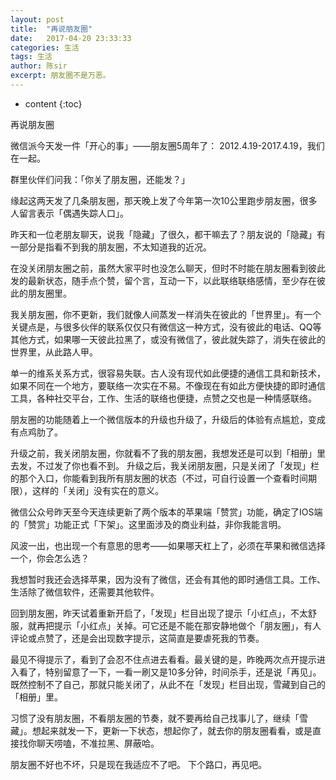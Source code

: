 ```yaml
---
layout: post
title:  "再说朋友圈"
date:   2017-04-20 23:33:33
categories: 生活
tags: 生活
author: 陈sir
excerpt: 朋友圈不是万恶。
---
```

* content
{:toc}


再说朋友圈

微信派今天发一件「开心的事」——朋友圈5周年了：
2012.4.19-2017.4.19，我们在一起。

群里伙伴们问我：「你关了朋友圈，还能发？」

缘起这两天发了几条朋友圈，那天晚上发了今年第一次10公里跑步朋友圈，很多人留言表示「偶遇失踪人口」。

昨天和一位老朋友聊天，说我「隐藏」了很久，都干嘛去了？朋友说的「隐藏」有一部分是指看不到我的朋友圈，不太知道我的近况。

在没关闭朋友圈之前，虽然大家平时也没怎么聊天，但时不时能在朋友圈看到彼此发的最新状态，随手点个赞，留个言，互动一下，以此联络联络感情，至少存在彼此的朋友圈里。

我关朋友圈，你不更新，我们就像人间蒸发一样消失在彼此的「世界里」。有一个关键点是，与很多伙伴的联系仅仅只有微信这一种方式，没有彼此的电话、QQ等其他方式，如果哪一天彼此拉黑了，或没有微信了，彼此就失踪了，消失在彼此的世界里，从此路人甲。

单一的维系关系方式，很容易失联。古人没有现代如此便捷的通信工具和新技术，如果不同在一个地方，要联络一次实在不易。不像现在有如此方便快捷的即时通信工具，各种社交平台，工作、生活的联络也便捷，点赞之交也是一种情感联络。

朋友圈的功能随着上一个微信版本的升级也升级了，升级后的体验有点尴尬，变成有点鸡肋了。

升级之前，我关闭朋友圈，你就看不了我的朋友圈，我想发还是可以到「相册」里去发，不过发了你也看不到。
升级之后，我关闭朋友圈，只是关闭了「发现」栏的那个入口，你能看到我所有朋友圈的状态（不过，可自行设置一个查看时间期限），这样的「关闭」没有实在的意义。

微信公众号昨天至今天连续更新了两个版本的苹果端「赞赏」功能，确定了IOS端的「赞赏」功能正式「下架」。这里面涉及的商业利益，非你我能言明。

风波一出，也出现一个有意思的思考——如果哪天杠上了，必须在苹果和微信选择一个，你会怎么选？

我想暂时我还会选择苹果，因为没有了微信，还会有其他的即时通信工具。工作、生活除了微信软件，还需要其他软件。

回到朋友圏，昨天试着重新开启了，「发现」栏目出现了提示「小红点」，不太舒服，就再把提示「小红点」关掉。可它还是不能在那安静地做个「朋友圈」，有人评论或点赞了，还是会出现数字提示，这简直是要虐死我的节奏。

最见不得提示了，看到了会忍不住点进去看看。最关键的是，昨晚两次点开提示进入看了，特别留意了一下，一看一刷又是10多分钟，时间杀手，还是说「再见」。既然控制不了自己，那就只能关闭了，从此不在「发现」栏目出现，雪藏到自己的「相册」里。

习惯了没有朋友圈，不看朋友圈的节奏，就不要再给自己找事儿了，继续「雪藏」。想起来就发一下，更新一下状态，想起你了，就去你的朋友圈看看，或是直接找你聊天唠嗑，不准拉黑、屏蔽哈。

朋友圈不好也不坏，只是现在我适应不了吧。
下个路口，再见吧。




















